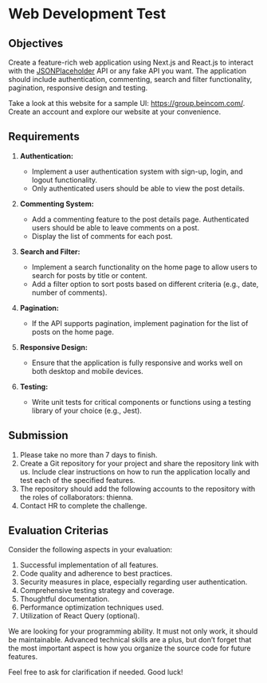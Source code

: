 # Web Development Test

## Objectives

Create a feature-rich web application using Next.js and React.js to interact with the [JSONPlaceholder](https://jsonplaceholder.typicode.com/) API or any fake API you want. The application should include authentication, commenting, search and filter functionality, pagination, responsive design and testing.

Take a look at this website for a sample UI: https://group.beincom.com/. Create an account and explore our website at your convenience.

## Requirements

1. **Authentication:**
   - Implement a user authentication system with sign-up, login, and logout functionality.
   - Only authenticated users should be able to view the post details.

2. **Commenting System:**
   - Add a commenting feature to the post details page. Authenticated users should be able to leave comments on a post.
   - Display the list of comments for each post.

3. **Search and Filter:**
   - Implement a search functionality on the home page to allow users to search for posts by title or content.
   - Add a filter option to sort posts based on different criteria (e.g., date, number of comments).

4. **Pagination:**
   - If the API supports pagination, implement pagination for the list of posts on the home page.

5. **Responsive Design:**
   - Ensure that the application is fully responsive and works well on both desktop and mobile devices.

6. **Testing:**
   - Write unit tests for critical components or functions using a testing library of your choice (e.g., Jest).

## Submission

1. Please take no more than 7 days to finish.
2. Create a Git repository for your project and share the repository link with us. Include clear instructions on how to run the application locally and test each of the specified features.
3. The repository should add the following accounts to the repository with the roles of collaborators:
thienna.
4. Contact HR to complete the challenge.

## Evaluation Criterias

Consider the following aspects in your evaluation:

1. Successful implementation of all features.
2. Code quality and adherence to best practices.
3. Security measures in place, especially regarding user authentication.
4. Comprehensive testing strategy and coverage.
5. Thoughtful documentation.
6. Performance optimization techniques used.
7. Utilization of React Query (optional).

We are looking for your programming ability. It must not only work, it should be maintainable.
Advanced technical skills are a plus, but don’t forget that the most important aspect is how you organize the source code for future features.

Feel free to ask for clarification if needed. Good luck!